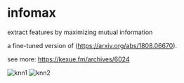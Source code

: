 # infomax
extract features by maximizing mutual information


a fine-tuned version of (https://arxiv.org/abs/1808.06670).

see more: https://kexue.fm/archives/6024


![knn1](https://kexue.fm/usr/uploads/2018/10/1623425049.png) ![knn2](https://kexue.fm/usr/uploads/2018/10/1899771582.png)

